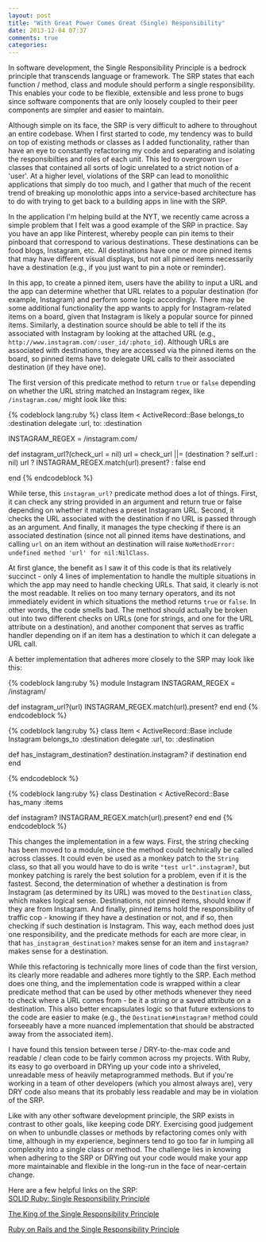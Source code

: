 ```yaml
---
layout: post
title: "With Great Power Comes Great (Single) Responsibility"
date: 2013-12-04 07:37
comments: true
categories: 
---
```


In software development, the Single Responsibility Principle is a bedrock principle that transcends language or framework. The SRP states that each function / method, class and module should perform a single responsibility. This enables your code to be flexible, extensible and less prone to bugs since software components that are only loosely coupled to their peer components are simpler and easier to maintain. 

<!--more-->

Although simple on its face, the SRP is very difficult to adhere to throughout an entire codebase. When I first started to code, my tendency was to build on top of existing methods or classes as I added functionality, rather than have an eye to constantly refactoring my code and separating and isolating the responsibilties and roles of each unit. This led to overgrown `User` classes that contained all sorts of logic unrelated to a strict notion of a 'user'. At a higher level, violations of the SRP can lead to monolithic applications that simply do too much, and I gather that much of the recent trend of breaking up monolothic apps into a service-based architecture has to do with trying to get back to a building apps in line with the SRP.

In the application I'm helping build at the NYT, we recently came across a simple problem that I felt was a good example of the SRP in practice. Say you have an app like Pinterest, whereby people can pin items to their pinboard that correspond to various destinations. These destinations can be food blogs, Instagram, etc. All destinations have one or more pinned items that may have different visual displays, but not all pinned items necessarily have a destination (e.g., if you just want to pin a note or reminder).

In this app, to create a pinned item, users have the ability to input a URL and the app can determine whether that URL relates to a popular destination (for example, Instagram) and perform some logic accordingly. There may be some additional functionality the app wants to apply for Instagram-related items on a board, given that Instagram is likely a popular source for pinned items. Similarly, a destination source should be able to tell if the its associated with Instagram by looking at the attached URL (e.g., `http://www.instagram.com/:user_id/:photo_id`). Although URLs are associated with destinations, they are accessed via the pinned items on the board, so pinned items have to delegate URL calls to their associated destination (if they have one).

The first version of this predicate method to return `true` or `false` depending on whether the URL string matched an Instagram regex, like `/instagram.com/` might look like this:

{% codeblock lang:ruby %}
class Item < ActiveRecord::Base
  belongs_to :destination
  delegate :url, to: :destination

  INSTAGRAM_REGEX = /instagram.com/

  def instagram_url?(check_url = nil)
    url = check_url ||= (destination ? self.url : nil)
    url ? INSTAGRAM_REGEX.match(url).present? : false
  end

end
{% endcodeblock %}

While terse, this `instagram_url?` predicate method does a lot of things. First, it can check any string provided in an argument and return true or false depending on whether it matches a preset Instagram URL. Second, it checks the URL associated with the destination if no URL is passed through as an argument. And finally, it manages the type checking if there is an associated destination (since not all pinned items have destinations, and calling `url` on an item without an destination will raise `NoMethodError: undefined method 'url' for nil:NilClass`. 

At first glance, the benefit as I saw it of this code is that its relatively succinct - only 4 lines of implementation to handle the multiple situations in which the app may need to handle checking URLs. That said, it clearly is not the most readable. It relies on too many ternary operators, and its not immediately evident in which situations the method returns `true` or `false`. In other words, the code smells bad. The method should actually be broken out into two different checks on URLs (one for strings, and one for the URL attribute on a destination), and another component that serves as traffic handler depending on if an item has a destination to which it can delegate a URL call. 

A better implementation that adheres more closely to the SRP may look like this:

{% codeblock lang:ruby %}
module Instagram
  INSTAGRAM_REGEX = /instagram/

  def instagram_url?(url)
    INSTAGRAM_REGEX.match(url).present?
  end
end
{% endcodeblock %}

{% codeblock lang:ruby %}
class Item < ActiveRecord::Base
  include Instagram
  belongs_to :destination
  delegate :url, to: :destination

  def has_instagram_destination?
    destination.instagram? if destination
  end
end

{% endcodeblock %}

{% codeblock lang:ruby %}
class Destination < ActiveRecord::Base
  has_many :items

  def instagram?
    INSTAGRAM_REGEX.match(url).present?
  end
end
{% endcodeblock %}

This changes the implementation in a few ways. First, the string checking has been moved to a module, since the method could technically be called across classes. It could even be used as a monkey patch to the `String` class, so that all you would have to do is write `"test url".instagram?`, but monkey patching is rarely the best solution for a problem, even if it is the fastest. Second, the determination of whether a destination is from Instagram (as determined by its URL) was moved to the `Destination` class, which makes logical sense. Destinations, not pinned items, should know if they are from Instagram. And finally, pinned items hold the responsibility of traffic cop - knowing if they have a destination or not, and if so, then checking if such destination is Instagram. This way, each method does just one responsibility, and the predicate methods for each are more clear, in that `has_instagram_destination?` makes sense for an item and `instagram?` makes sense for a destination.

While this refactoring is technically more lines of code than the first version, its clearly more readable and adheres more tightly to the SRP. Each method does one thing, and the implementation code is wrapped within a clear predicate method that can be used by other methods whenever they need to check where a URL comes from - be it a string or a saved attribute on a destination. This also better encapsulates logic so that future extensions to the code are easier to make (e.g., the `Destination#instagram?` method could forseeably have a more nuanced implementation that should be abstracted away from the associated item). 

I have found this tension between terse / DRY-to-the-max code and readable / clean code to be fairly common across my projects. With Ruby, its easy to go overboard in DRYing up your code into a shriveled, unreadable mess of heavily metaprogrammed methods. But if you're working in a team of other developers (which you almost always are), very DRY code also means that its probably less readable and may be in violation of the SRP.

Like with any other software development principle, the SRP exists in contrast to other goals, like keeping code DRY. Exercising good judgement on when to unbundle classes or methods by refactoring comes only with time, although in my experience, beginners tend to go too far in lumping all complexity into a single class or method. The challenge lies in knowing when adhering to the SRP or DRYing out your code would make your app more maintainable and flexible in the long-run in the face of near-certain change.

Here are a few helpful links on the SRP:
<br>
[SOLID Ruby: Single Responsibility Principle](http://www.sitepoint.com/solid-ruby-single-responsibility-principle/)

[The King of the Single Responsibility Principle](http://www.mikepackdev.com/blog_posts/38-dci-the-king-of-the-single-responsibility-principle)

[Ruby on Rails and the Single Responsibility Principle](http://jonkruger.com/blog/2010/10/19/ruby-on-rails-and-the-single-responsibility-principle/)